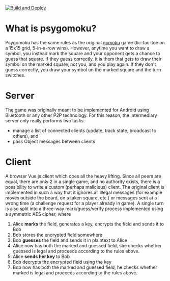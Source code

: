 [![Build and Deploy](https://github.com/CaptainTrojan/psygomoku/actions/workflows/deploy.yml/badge.svg)](https://github.com/CaptainTrojan/psygomoku/actions/workflows/deploy.yml)

# What is psygomoku?

Psygomoku has the same rules as the original [gomoku](https://en.wikipedia.org/wiki/Gomoku) game (tic-tac-toe on a 15x15 grid, 5-in-a-row wins). However, anytime you want to draw a symbol, you instead mark the square and your opponent gets a chance to guess that square. If they guess correctly, it is them that gets to draw their symbol on the marked square, not you, and you play again. If they don't guess correctly, you draw your symbol on the marked square and the turn switches.

# Server

The game was originally meant to be implemented for Android using Bluetooth or any other P2P technology. For this reason, the intermediary server only really performs two tasks:
- manage a list of connected clients (update, track state, broadcast to others), and
- pass Object messages between clients

# Client

A browser Vue.js client which does all the heavy lifting. Since all peers are equal, there are only 2 in a single game, and no authority exists, there is a possibility to write a custom (perhaps malicious) client. The original client is implemented in such a way that it ignores all illegal messages (for example moves outside the board, on a taken square, etc.) or messages sent at a wrong time (a challenge request for a player already in game). A single turn is also split into a three-way mark/guess/verify process implemented using a symmetric AES cipher, where
1. Alice <b>marks</b> the field, generates a key, encrypts the field and sends it to Bob
2. Bob stores the encrypted field somewhere
3. Bob <b>guesses</b> the field and sends it in plaintext to Alice
4. Alice now has both the marked and guessed field, she checks whether guessed is legal and proceeds according to the rules above.
5. Alice <b>sends her key</b> to Bob
6. Bob decrypts the encrypted field using the key
7. Bob now has both the marked and guessed field, he checks whether marked is legal and proceeds according to the rules above.

